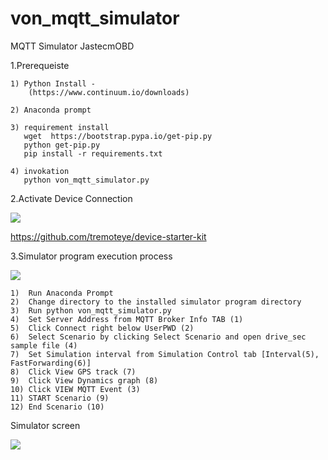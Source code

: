# von_mqtt_simulator
MQTT Simulator JastecmOBD



1.Prerequeiste 

    1) Python Install - 
        (https://www.continuum.io/downloads)

    2) Anaconda prompt

    3) requirement install 
       wget  https://bootstrap.pypa.io/get-pip.py
       python get-pip.py
       pip install -r requirements.txt 
         
    4) invokation
       python von_mqtt_simulator.py


2.Activate Device Connection


<img src="https://github.com/kangg18/von_mqtt_simulator/blob/master/device%20connection_1.png?raw=true">


https://github.com/tremoteye/device-starter-kit



3.Simulator program execution process

<img src="https://github.com/kangg18/von_mqtt_simulator/blob/master/simulator_screen_3.png?raw=true">


    1)  Run Anaconda Prompt
    2)  Change directory to the installed simulator program directory
    3)  Run python von_mqtt_simulator.py 
    4)  Set Server Address from MQTT Broker Info TAB (1)
    5)  Click Connect right below UserPWD (2)
    6)  Select Scenario by clicking Select Scenario and open drive_sec sample file (4)
    7)  Set Simulation interval from Simulation Control tab [Interval(5), FastForwarding(6)] 
    8)  Click View GPS track (7)
    9)  Click View Dynamics graph (8)
    10) Click VIEW MQTT Event (3)
    11) START Scenario (9)
    12) End Scenario (10)

Simulator screen

<img src="https://github.com/kangg18/von_mqtt_simulator/blob/master/simulator_screen_2.PNG?raw=true">
